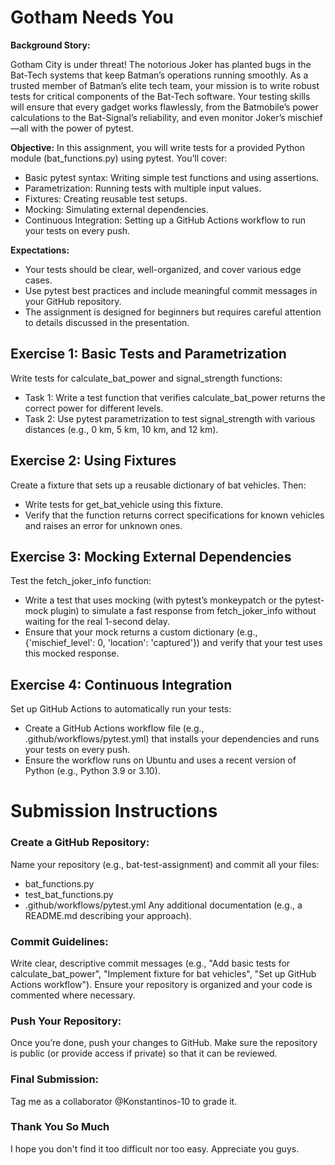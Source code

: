 # Gotham Needs You
**Background Story:**

Gotham City is under threat! The notorious Joker has planted bugs in the Bat-Tech systems that keep Batman’s operations running smoothly. As a trusted member of Batman’s elite tech team, your mission is to write robust tests for critical components of the Bat-Tech software. Your testing skills will ensure that every gadget works flawlessly, from the Batmobile’s power calculations to the Bat-Signal’s reliability, and even monitor Joker’s mischief—all with the power of pytest.

**Objective:**
In this assignment, you will write tests for a provided Python module (bat_functions.py) using pytest. You’ll cover:
- Basic pytest syntax: Writing simple test functions and using assertions.
- Parametrization: Running tests with multiple input values.
- Fixtures: Creating reusable test setups.
- Mocking: Simulating external dependencies.
- Continuous Integration: Setting up a GitHub Actions workflow to run your tests on every push.

**Expectations:**
- Your tests should be clear, well-organized, and cover various edge cases.
- Use pytest best practices and include meaningful commit messages in your GitHub repository.
- The assignment is designed for beginners but requires careful attention to details discussed in the presentation.

## Exercise 1: Basic Tests and Parametrization
Write tests for calculate_bat_power and signal_strength functions:
- Task 1: Write a test function that verifies calculate_bat_power returns the correct power for different levels.
- Task 2: Use pytest parametrization to test signal_strength with various distances (e.g., 0 km, 5 km, 10 km, and 12 km).

## Exercise 2: Using Fixtures
Create a fixture that sets up a reusable dictionary of bat vehicles. Then:
- Write tests for get_bat_vehicle using this fixture.
- Verify that the function returns correct specifications for known vehicles and raises an error for unknown ones.

## Exercise 3: Mocking External Dependencies
Test the fetch_joker_info function:
- Write a test that uses mocking (with pytest’s monkeypatch or the pytest-mock plugin) to simulate a fast response from fetch_joker_info without waiting for the real 1-second delay.
- Ensure that your mock returns a custom dictionary (e.g., {'mischief_level': 0, 'location': 'captured'}) and verify that your test uses this mocked response.

## Exercise 4: Continuous Integration
Set up GitHub Actions to automatically run your tests:
- Create a GitHub Actions workflow file (e.g., .github/workflows/pytest.yml) that installs your dependencies and runs your tests on every push.
- Ensure the workflow runs on Ubuntu and uses a recent version of Python (e.g., Python 3.9 or 3.10).

# Submission Instructions
### Create a GitHub Repository:
Name your repository (e.g., bat-test-assignment) and commit all your files:
- bat_functions.py
- test_bat_functions.py
- .github/workflows/pytest.yml
Any additional documentation (e.g., a README.md describing your approach).

### Commit Guidelines:
Write clear, descriptive commit messages (e.g., "Add basic tests for calculate_bat_power", "Implement fixture for bat vehicles", "Set up GitHub Actions workflow").
Ensure your repository is organized and your code is commented where necessary.

### Push Your Repository:
Once you’re done, push your changes to GitHub. Make sure the repository is public (or provide access if private) so that it can be reviewed.

### Final Submission:
Tag me as a collaborator @Konstantinos-10 to grade it. 

### Thank You So Much
I hope you don't find it too difficult nor too easy. Appreciate you guys. 
